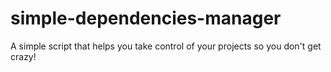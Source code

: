 simple-dependencies-manager
===========================

A simple script that helps you take control of your projects so you don't get crazy!